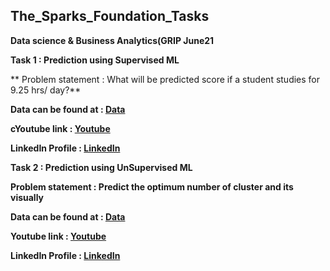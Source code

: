## The_Sparks_Foundation_Tasks

**Data science & Business Analytics(GRIP June21**

**Task 1 : Prediction using Supervised ML**

** Problem statement : What will be predicted score if a student studies for 9.25 hrs/ day?**

**Data can be found at : [Data](http://bit.ly/w-data)**

**cYoutube link :  [Youtube](https://youtu.be/7CIPGMCVoX4)**

**LinkedIn Profile : [LinkedIn](https://www.linkedin.com/in/rishabhrathore)**

**Task 2 : Prediction using UnSupervised ML**

**Problem statement : Predict the optimum number of cluster and its visually**

**Data can be found at : [Data]()**

**Youtube link :  [Youtube]()**

**LinkedIn Profile : [LinkedIn](https://www.linkedin.com/in/rishabhrathore)**




